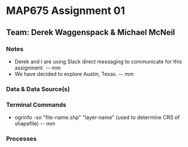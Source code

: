 # MAP675 Assignment 01
## Team: Derek Waggenspack & Michael McNeil

### Notes
* Derek and I are using Slack direct messaging to communicate for this assignment. -- mm
* We have decided to explore Austin, Texas. -- mm

### Data & Data Source(s)

### Terminal Commands
* ogrinfo -so "file-name.shp" "layer-name" (used to determine CRS of shapefile) -- mm

### Processes

